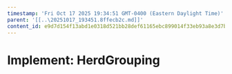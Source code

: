 ```yaml
---
timestamp: 'Fri Oct 17 2025 19:34:51 GMT-0400 (Eastern Daylight Time)'
parent: '[[..\20251017_193451.8ffecb2c.md]]'
content_id: e9d7d154f13abd1e0318d521bb28def61165ebc899014f33eb93a8e3d7b4258d
---
```


# Implement: HerdGrouping

